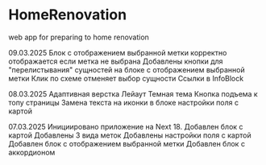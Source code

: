 # HomeRenovation
web app for preparing to home renovation

09.03.2025
Блок с отображением выбранной метки корректно отображается если метка не выбрана
Добавлены кнопки для "перелистывания" сущностей на блоке с отображением выбранной метки
Клик по схеме отменяет выбор сущности
Ссылки в InfoBlock

08.03.2025
Адаптивная верстка
Лейаут
Темная тема
Кнопка подъема к топу страницы
Замена текста на иконки в блоке настройки поля с картой

07.03.2025
Инициировано приложение на Next 18.
Добавлен блок с картой
Добавлены 3 вида меток
Добавлены настройки поля с картой
Добавлен блок с отображением выбранной метки
Добавлен блок с аккордионом
